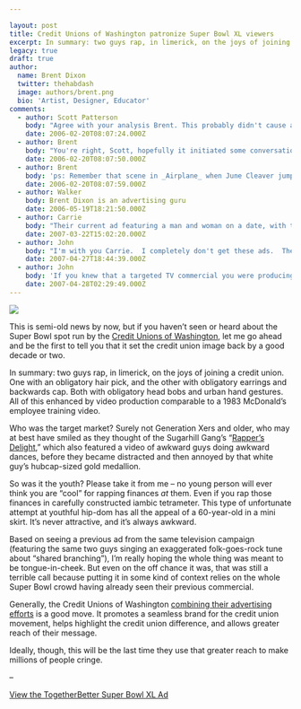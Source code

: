 ```yaml
---

layout: post
title: Credit Unions of Washington patronize Super Bowl XL viewers
excerpt: In summary: two guys rap, in limerick, on the joys of joining a credit union. One with an obligatory hair pick, and the other with obligatory earrings and backwards cap. Both with obligatory head bobs and urban hand gestures.
legacy: true
draft: true
author:
  name: Brent Dixon
  twitter: thehabdash
  image: authors/brent.png
  bio: 'Artist, Designer, Educator'
comments:
  - author: Scott Patterson
    body: "Agree with your analysis Brent. This probably didn't cause anyone to rush out and join‚ & I'm also not sure what the demographic target was that they were going for. Do people want their financial institution to be anything other than friendly, fair, advocates, and professional (these are my finances you are dealing with!)? I'm guessing the ad promoters/directors got caught up in the need to be special, and most importantly non-boring, for a Super Bowl spot. Still, it probably could have been both funny and conveyed a real compelling message.\r\n\r\nHowever, perhaps it did bring up the concept of \"credit union\" at a few bars and living rooms. I'm hoping people had a laugh and started asking some questions about credit unions. That may be the best we can hope for."
    date: 2006-02-20T08:07:24.000Z
  - author: Brent
    body: "You're right, Scott, hopefully it initiated some conversations that lead to people becoming a little more informed. Or at least more conscious of credit unions as an option.\r\n\r\nThere are really two main purposes to any successful ad campaign: on one hand the commercials are selling the specifics of the product/service/organization, and on the other they are selling a frame of mind, a point of cultural relevance. They're selling brand identity and personality.\r\n\r\nCommunicating personality is where credit unions must bring their efforts up to speed as they're taking their message to the masses.\r\n\r\nThis commercial took a roster of features, and then painted them with an easy-way-out concept. \"What's cool these days? Well the rap music of course.\"\r\n\r\nCredit unions need to realize there needs to be strong and definite strategy behind the creative concept as well."
    date: 2006-02-20T08:07:50.000Z
  - author: Brent
    body: 'ps: Remember that scene in _Airplane_ when June Cleaver jumped in and spoke jive? This commercial kind of makes me feel the same as that scene did. Except that ol June was clearly a seasoned veteran.'
    date: 2006-02-20T08:07:59.000Z
  - author: Walker
    body: Brent Dixon is an advertising guru
    date: 2006-05-19T18:21:50.000Z
  - author: Carrie
    body: "Their current ad featuring a man and woman on a date, with the woman contemplating whether she should stick around with the schmuck who'd spilled ketchup on himself because he might just be the best daddy to her babies ever or be a great provider if she just gave him the chance...is even worse, in my opinion. I'm not an uber-feminist, but COME ON.\r\n\r\nThe ad certainly didn't make me want to go out and move my money to a credit union. It made me want to hurl things at the TV."
    date: 2007-03-22T15:02:20.000Z
  - author: John
    body: "I'm with you Carrie.  I completely don't get these ads.  They just leave me ice cold.  They're so self important it's laughable.  What the heck is the point anyway?  I feel bad for the dog.  If this is the best they can do, bring back the rapping guys at least they made me smile.  "
    date: 2007-04-27T18:44:39.000Z
  - author: John
    body: 'If you knew that a targeted TV commercial you were producing would end up just another cliché that insults women like most feminine hygiene product ads like it, would you shoot it?  If you knew that with bad directing, you would make the character you were trying to generate sympathy for look like a chick repellent idiot savant, would you still call action?  If you knew that all the endless research and study of the latest marketing theory du jour would render your script ridiculous and trite, would you still write it?  If you knew that everyone listening to your spot would think the voice-over talent must have been cast because she was related to the producer, would you give her the microphone?  If you knew that despite all your trendy cleverness, your hackneyed non sequitur ads would simply blend into the TV landscape where only us industry types would ever give it a moment’s pause, would you air it?  If you only knew, you could have asked us, and we would have told you so.'
    date: 2007-04-28T02:29:49.000Z
---
```


<p><img src='http://cu.trabian.com/trabian/internalprojectsandmisccommunication/wacu_rap.jpg' class="right"/></p>
<p>This is semi-old news by now, but if you haven&#8217;t seen or heard about the Super Bowl spot run by the <a href='http://togetherbetter.com/'>Credit Unions of Washington</a>, let me go ahead and be the first to tell you that it set the credit union image back by a good decade or two.</p>
<p>In summary: two guys rap, in limerick, on the joys of joining a credit union. One with an obligatory hair pick, and the other with obligatory earrings and backwards cap. Both with obligatory head bobs and urban hand gestures. All of this enhanced by video production comparable to a 1983 McDonald&#8217;s employee training video.</p>
<p>Who was the target market? Surely not Generation Xers and older, who may at best have smiled as they thought of the Sugarhill Gang&#8217;s &#8220;<a href='http://en.wikipedia.org/wiki/Rapper%27s_Delight'>Rapper&#8217;s Delight</a>,&#8221; which also featured a video of awkward guys doing awkward dances, before they became distracted and then annoyed by that white guy&#8217;s hubcap-sized gold medallion.</p>
<p>So was it the youth? Please take it from me &#8211; no young person will ever think you are &#8220;cool&#8221; for rapping finances <em>at</em> them. Even if you rap those finances in carefully constructed iambic tetrameter. This type of unfortunate attempt at youthful hip-dom has all the appeal of a 60-year-old in a mini skirt. It&#8217;s never attractive, and it&#8217;s always awkward.</p>
<p>Based on seeing a previous ad from the same television campaign (featuring the same two guys singing an exaggerated folk-goes-rock tune about &#8220;shared branching&#8221;), I&#8217;m really hoping the whole thing was meant to be tongue-in-cheek. But even on the off chance it was, that was still a terrible call because putting it in some kind of context relies on the whole Super Bowl crowd having already seen their previous commercial.</p>
<p>Generally, the Credit Unions of Washington <a href='http://www.fuzeqna.com/togetherbetter/consumer/kbdetail.asp?kbid=1&amp;catid=2'>combining their advertising efforts</a> is a good move. It promotes a seamless brand for the credit union movement, helps highlight the credit union difference, and allows greater reach of their message.</p>
<p>Ideally, though, this will be the last time they use that greater reach to make millions of people cringe.</p>
<p><del> &#8211; </del></p>
<p><a href='http://www.fuzeqna.com/togetherbetter/consumer/kbdetail.asp?kbid=29&amp;catid=2'>View the TogetherBetter Super Bowl <span class='caps'>XL </span>Ad</a></p>
